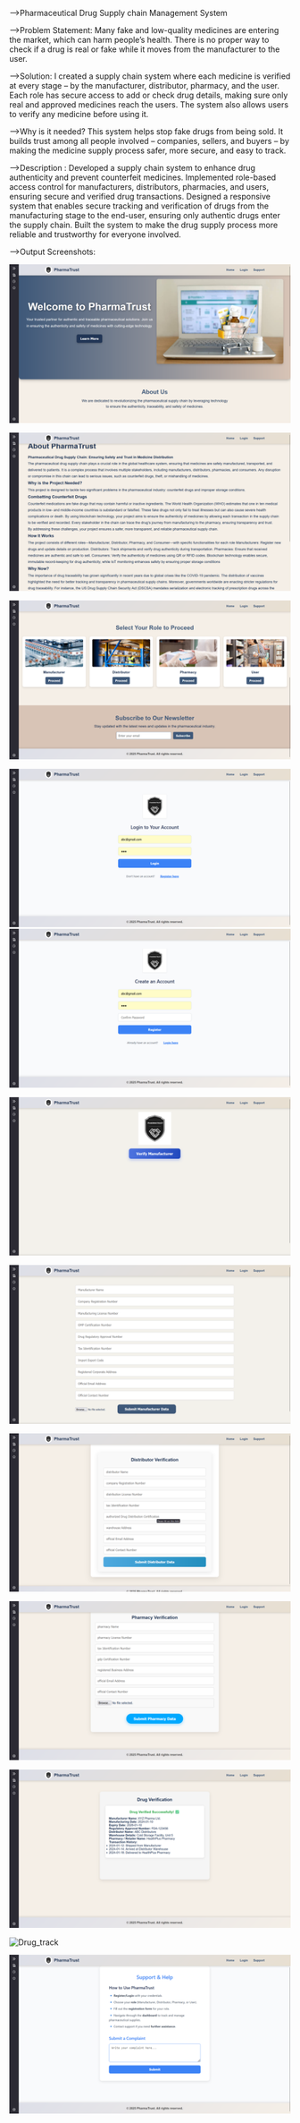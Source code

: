 -->Pharmaceutical Drug Supply chain Management System

-->Problem Statement:
Many fake and low-quality medicines are entering the market, which can harm people’s health. There is no proper way to check if a drug is real or fake while it moves from the manufacturer to the user.

-->Solution: 
I created a supply chain system where each medicine is verified at every stage – by the manufacturer, distributor, pharmacy, and the user. Each role has secure access to add or check drug details, making sure only real and approved medicines reach the users. The system also allows users to verify any medicine before using it.

-->Why is it needed? 
This system helps stop fake drugs from being sold. It builds trust among all people involved – companies, sellers, and buyers – by making the medicine supply process safer, more secure, and easy to track.

-->Description : 
Developed a supply chain system to enhance drug authenticity and prevent counterfeit medicines. Implemented role-based access control for manufacturers, distributors,
pharmacies, and users, ensuring secure and verified drug transactions. Designed a responsive system that enables secure tracking and verification of drugs from the  manufacturing stage to the end-user, ensuring only authentic drugs enter the supply chain. Built the system to make the drug supply process more reliable and trustworthy for everyone involved.

-->Output Screenshots:

![Home page](Output_Screenshots/Home.png)

![Know More page](Output_Screenshots/About.png)

![Role_based_Access](Output_Screenshots/Role_based_Access.png)

![Login page](Output_Screenshots/Login.png)
![Register page](Output_Screenshots/Register.png)

![Verify](Output_Screenshots/Verify.png)

![Manufacture_Verification](Output_Screenshots/Manufac_verification.png)

![Distributor Verification](Output_Screenshots/Distributor_verification.png)

![Pharmacy](Output_Screenshots/Pharmacy_Verification.png)

![Drug_verified](Output_Screenshots/Drug_verified.png)

![Drug_track](Output_Screenshots/Drud_Details.png)

![Support](Output_Screenshots/Support.png)

